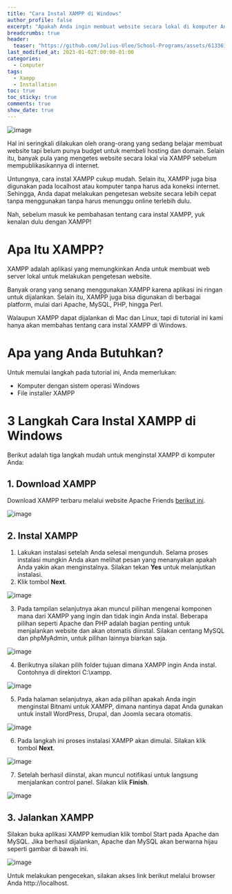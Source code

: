 ```yaml
---
title: "Cara Instal XAMPP di Windows"
author_profile: false
excerpt: "Apakah Anda ingin membuat website secara lokal di komputer Anda sendiri? Gampang, Anda hanya perlu belajar cara instal XAMPP di windows."
breadcrumbs: true
header:
  teaser: "https://github.com/Julius-Ulee/School-Programs/assets/61336116/9a3b7183-7912-4d22-8f4e-700cacae6a63"
last_modified_at: 2023-01-02T:00:00-01:00
categories:
  - Computer
tags:
  - Xampp
  - Installation
toc: true
toc_sticky: true
comments: true
show_date: true
---
```


![image](https://github.com/Julius-Ulee/School-Programs/assets/61336116/c802e41b-c157-4d39-b0ee-771e648c4768)

Hal ini seringkali dilakukan oleh orang-orang yang sedang belajar membuat website tapi belum punya budget untuk membeli hosting dan domain. Selain itu, banyak pula yang mengetes website secara lokal via XAMPP sebelum mempublikasikannya di internet.

Untungnya, cara instal XAMPP cukup mudah. Selain itu, XAMPP juga bisa digunakan pada localhost atau komputer tanpa harus ada koneksi internet. Sehingga, Anda dapat melakukan pengetesan website secara lebih cepat tanpa menggunakan tanpa harus menunggu online terlebih dulu.

Nah, sebelum masuk ke pembahasan tentang cara instal XAMPP, yuk kenalan dulu dengan XAMPP!

# Apa Itu XAMPP?
XAMPP adalah aplikasi yang memungkinkan Anda untuk membuat web server lokal untuk melakukan pengetesan website.

Banyak orang yang senang menggunakan XAMPP karena aplikasi ini ringan untuk dijalankan. Selain itu, XAMPP juga bisa digunakan di berbagai platform, mulai dari Apache, MySQL, PHP, hingga Perl.

Walaupun XAMPP dapat dijalankan di Mac dan Linux, tapi di tutorial ini kami hanya akan membahas tentang cara instal XAMPP di Windows.

# Apa yang Anda Butuhkan?
Untuk memulai langkah pada tutorial ini, Anda memerlukan:
- Komputer dengan sistem operasi Windows
- File installer XAMPP

# 3 Langkah Cara Instal XAMPP di Windows
Berikut adalah tiga langkah mudah untuk menginstal XAMPP di komputer Anda:

## 1. Download XAMPP
Download XAMPP terbaru melalui website Apache Friends [berikut ini](https://www.apachefriends.org/download.html).

![image](https://github.com/Julius-Ulee/School-Programs/assets/61336116/1e625547-a346-445c-862c-fc10579d0c32)

## 2. Instal XAMPP

1. Lakukan instalasi setelah Anda selesai mengunduh. Selama proses instalasi mungkin Anda akan melihat pesan yang menanyakan apakah Anda yakin akan menginstalnya. Silakan tekan **Yes** untuk melanjutkan instalasi.
2. Klik tombol **Next**.

![image](https://github.com/Julius-Ulee/School-Programs/assets/61336116/992723ec-3396-4d9d-a79b-feb444fa3529)

3. Pada tampilan selanjutnya akan muncul pilihan mengenai komponen mana dari XAMPP yang ingin dan tidak ingin Anda instal. Beberapa pilihan seperti Apache dan PHP adalah bagian penting untuk menjalankan website dan akan otomatis diinstal. Silakan centang MySQL dan phpMyAdmin, untuk pilihan lainnya biarkan saja.

![image](https://github.com/Julius-Ulee/School-Programs/assets/61336116/11293c07-2ce8-491b-ad6c-c77b27c28559)

4. Berikutnya silakan pilih folder tujuan dimana XAMPP ingin Anda instal. Contohnya di direktori C:\xampp.

![image](https://github.com/Julius-Ulee/School-Programs/assets/61336116/4f2fa143-f9f1-4820-93c9-5a88a5dbc235)

5. Pada halaman selanjutnya, akan ada pilihan apakah Anda ingin menginstal Bitnami untuk XAMPP, dimana nantinya dapat Anda gunakan untuk install WordPress, Drupal, dan Joomla secara otomatis.

![image](https://github.com/Julius-Ulee/School-Programs/assets/61336116/c79784ad-273c-4a70-ac5f-0b77c6e89c4f)

6. Pada langkah ini proses instalasi XAMPP akan dimulai. Silakan klik tombol **Next**.

![image](https://github.com/Julius-Ulee/School-Programs/assets/61336116/a497c576-5ed8-413f-9d70-ee29ef294d89)

7. Setelah berhasil diinstal, akan muncul notifikasi untuk langsung menjalankan control panel. Silakan klik **Finish**.

![image](https://github.com/Julius-Ulee/School-Programs/assets/61336116/35bf4441-2c84-48ff-897b-47ae1c5a83aa)

## 3. Jalankan XAMPP
Silakan buka aplikasi XAMPP kemudian klik tombol Start pada Apache dan MySQL. Jika berhasil dijalankan, Apache dan MySQL akan berwarna hijau seperti gambar di bawah ini.

![image](https://github.com/Julius-Ulee/School-Programs/assets/61336116/23105284-a750-48a5-bb61-281b1a2537ce)

Untuk melakukan pengecekan, silakan akses link berikut melalui browser Anda http://localhost.
